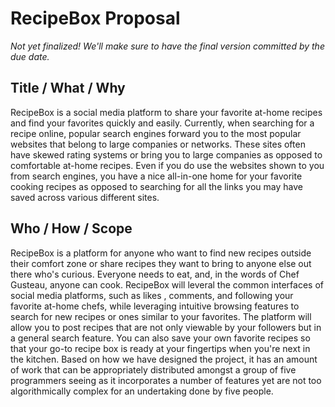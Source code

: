 # RecipeBox Proposal

_Not yet finalized! We'll make sure to have the final version committed by the due date._

## Title / What / Why

RecipeBox is a social media platform to share your favorite at-home recipes and find your favorites quickly and easily. Currently, when searching for a recipe online, popular search engines forward you to the most popular websites that belong to large companies or networks. These sites often have skewed rating systems or bring you to large companies as opposed to comfortable at-home recipes. Even if you do use the websites shown to you from search engines, you have a nice all-in-one home for your favorite cooking recipes as opposed to searching for all the links you may have saved across various different sites.

## Who / How / Scope

RecipeBox is a platform for anyone who want to find new recipes outside their comfort zone or share recipes they want to bring to anyone else out there who's curious. Everyone needs to eat, and, in the words of Chef Gusteau, anyone can cook. RecipeBox will leveral the common interfaces of social media platforms, such as likes , comments, and following your favorite at-home chefs, while leveraging intuitive browsing features to search for new recipes or ones similar to your favorites. The platform will allow you to post recipes that are not only viewable by your followers but in a general search feature. You can also save your own favorite recipes so that your go-to recipe box is ready at your fingertips when you're next in the kitchen. Based on how we have designed the project, it has an amount of work that can be appropriately distributed amongst a group of five programmers seeing as it incorporates a number of features yet are not too algorithmically complex for an undertaking done by five people.
